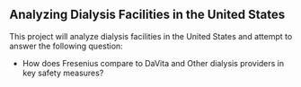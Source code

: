 ## Analyzing Dialysis Facilities in the United States  
This project will analyze dialysis facilities in the United States and attempt to answer the following question:
 - How does Fresenius compare to DaVita and Other dialysis providers in key safety measures?